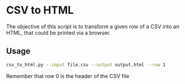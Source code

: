 # CSV to HTML

The objective of this script is to transform a given row of a CSV into an HTML, that could be printed via a browser.

## Usage

```bash
csv_to_html.py --input file.csv --output output.html --row 1
```

Remember that row 0 is the header of the CSV file


